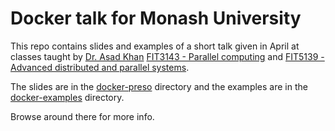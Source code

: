 # Docker talk for Monash University

This repo contains slides and examples of a short talk given in April at classes taught by [Dr. Asad Khan](http://www.infotech.monash.edu.au/research/profiles/profile.html?sid=2033&pid=3125) [FIT3143 - Parallel computing](http://www.monash.edu.au/pubs/handbooks/units/FIT3143.html) and [FIT5139 - Advanced distributed and parallel systems](http://www.monash.edu.au/pubs/handbooks/units/FIT5139.html).

The slides are in the [docker-preso](docker-preso) directory and the examples are in the [docker-examples](docker-examples) directory.

Browse around there for more info.